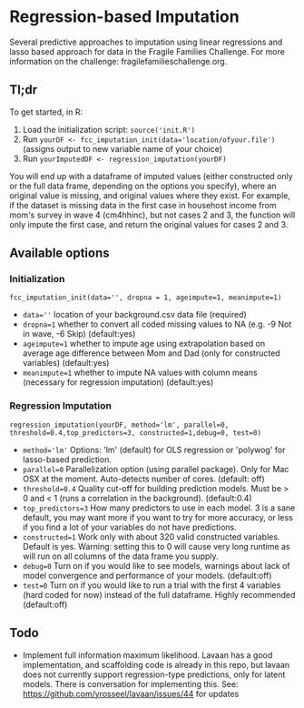# Regression-based Imputation

Several predictive approaches to imputation using linear regressions and lasso based approach for data in the Fragile Families Challenge. For more information on the challenge: fragilefamilieschallenge.org.

## Tl;dr

To get started, in R:
1. Load the initialization script: `source('init.R')`
3. Run `yourDF <- fcc_imputation_init(data='location/ofyour.file')` (assigns output to new variable name of your choice)
4. Run `yourImputedDF <- regression_imputation(yourDF)`

You will end up with a dataframe of imputed values (either constructed only or the full data frame, depending on the options you specify), where an original value is missing, and original values where they exist. For example, if the dataset is missing data in the first case in househost income from mom's survey in wave 4 (cm4hhinc), but not cases 2 and 3, the function will only impute the first case, and return the original values for cases 2 and 3. 

## Available options

### Initialization

`fcc_imputation_init(data='', dropna = 1, ageimpute=1, meanimpute=1)`

- `data=''` location of your background.csv data file (required)
- `dropna=1` whether to convert all coded missing values to NA (e.g. -9 Not in wave, -6 Skip) (default:yes)
- `ageimpute=1` whether to impute age using extrapolation based on average age difference between Mom and Dad (only for constructed variables) (default:yes) 
- `meanimpute=1` whether to impute NA values with column means (necessary for regression imputation) (default:yes)

### Regression Imputation 

`regression_imputation(yourDF, method='lm', parallel=0, threshold=0.4,top_predictors=3, constructed=1,debug=0, test=0)`

- `method='lm'` Options: 'lm' (default) for OLS regression or 'polywog' for lasso-based prediction.
- `parallel=0` Parallelization option (using parallel package). Only for Mac OSX at the moment. Auto-detects number of cores. (default: off)
- `threshold=0.4` Quality cut-off for building prediction models. Must be > 0 and < 1 (runs a correlation in the background). (default:0.4)
- `top_predictors=3` How many predictors to use in each model. 3 is a sane default, you may want more if you want to try for more accuracy, or less if you find a lot of your variables do not have predictions. 
- `constructed=1` Work only with about 320 valid constructed variables. Default is yes. Warning: setting this to 0 will cause very long runtime as will run on all columns of the data frame you supply. 
- `debug=0` Turn on if you would like to see models, warnings about lack of model convergence and performance of your models. (default:off)
- `test=0` Turn on if you would like to run a trial with the first 4 variables (hard coded for now) instead of the full dataframe. Highly recommended (default:off)

## Todo

- Implement full information maximum likelihood. Lavaan has a good implementation, and scaffolding code is already in this repo, but lavaan does not currently support regression-type predictions, only for latent models. There is conversation for implementing this. See: https://github.com/yrosseel/lavaan/issues/44 for updates
